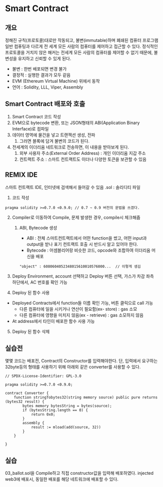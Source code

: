 # Smart Contract

## 개요

정해진 규칙(프로토콜)대로만 작동되고,
불변(immutable)하며 폐쇄된 컴퓨터 프로그램
일반 컴퓨팅과 다르게 전 세계 모든 사람의 컴퓨터를 제어하고 접근할 수 있다.
정식적인 프로토콜을 거치지 않은 해커는 전세계 모든 사람의 컴퓨터를 제어할 수 없기 때문에, 불변성을 유지하고 신뢰할 수 있게 된다.

- 불변 : 한번 배포되면 변경 불가
- 결정적 : 실행한 결과가 모두 같음
- EVM (Ethereum Virtual Machine) 위에서 동작
- 언어 : Solidity, LLL, Viper, Assembly

## Smart Contract 배포와 호출

1. Smart Contract 코드 작성
2. EVM으로 bytecode 변환,
또는 JSON형태의 ABI(Application Binary Interface)로 컴파일
3. 데이터 영역에 물건을 넣고 트랜잭션 생성, 전파
   1. 그러면 블록에 담겨 불변의 코드가 된다.
4. 전세계의 이더리움 네트워크로 전송하면, 이 내용을 받아보게 된다.
   1. 외부 사용자 주소(External Order Address) : 개인 이더리움 지갑 주소
   2. 컨트랙트 주소 : 스마트 컨트랙트도 이더나 다양한 토큰을 보관할 수 있음

## REMIX IDE

스마트 컨트랙트 IDE, 인터넷에 검색해서 들어갈 수 있음
.sol : 솔리디티 파일

1. 코드 작성

```
pragma solidity >=0.7.0 <0.9.0; // 0.7 ~ 0.9 버전의 문법을 쓰겠다.
```

2. Compiler로 이동하여 Compile, 문제 발생한 경우, compile시 체크해줌
   1. ABI, Bytecode 생성
      - ABI : 전체 스마트컨트랙트에서 어떤 function을 썼고, 어떤 input과 output을 받나 표기
      컨트랙트 호출 시 반드시 알고 있어야 한다.
      - Bytecode : 어셈블리어랑 비슷한 코드, opcode와 조합하여 이더리움 머신을 배포

      ```
      "object" : 6080604052348015610010576000...  // 이렇게 생김
      ```
  
3. Deploy
Environment, account 선택하고 Deploy 버튼 선택, 가스가 차감
좌측 하단에서, AC 번호를 확인 가능

4. Deploy 된 함수 사용

- Deployed Contracts에서 function들 이름 확인 가능, 버튼 클릭으로 call 가능
  - 다른 컴퓨터에 일을 시키거나 연산이 필요함(ex- store) : gas 소모
  - 다른 컴퓨터에 영향을 미치지 않음(ex - retrieve) : gas 소모하지 않음
- At address에서 타인이 배포한 함수 사용 가능

5. Deploy 된 함수 삭제


## 실습전

몇몇 코드는 배포전,
Contract의 Constructor를 입력해야한다.
단, 입력에서 요구하는 32byte등의 형태를 사용하기 위해 아래외 같은 converter를 사용할 수 있다.
```
// SPDX-License-Identifier: GPL-3.0

pragma solidity >=0.7.0 <0.9.0;

contract Converter {
    function stringTobytes32(string memory source) public pure returns (bytes32 result) {
        bytes memory bytesString = bytes(source);
        if (bytesString.length == 0) {
            return 0x0;
        }
        assembly {
            result := mload(add(source, 32))
        }
    }

}
```

## 실습

03_ballot.sol을 Compile하고 직접 constructor값을 입력해 배포하였다.
injected web3에 배포시, 동일한 배포를 해당 네트워크에 배포할 수 있다.
